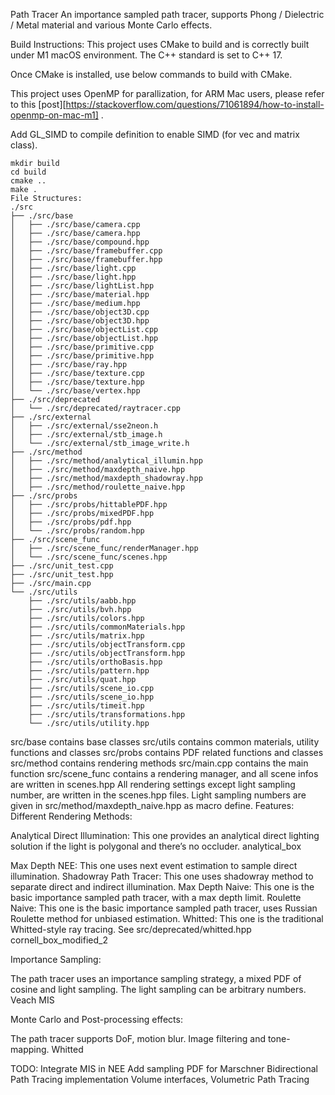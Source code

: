 Path Tracer
An importance sampled path tracer, supports Phong / Dielectric / Metal material and various Monte Carlo effects.


Build Instructions:
This project uses CMake to build and is correctly built under M1 macOS environment. The C++ standard is set to C++ 17.

Once CMake is installed, use below commands to build with CMake.

This project uses OpenMP for parallization, for ARM Mac users, please refer to this [post][https://stackoverflow.com/questions/71061894/how-to-install-openmp-on-mac-m1] .

Add GL_SIMD to compile definition to enable SIMD (for vec and matrix class).
```
mkdir build
cd build
cmake ..
make .
File Structures:
./src
├── ./src/base
│   ├── ./src/base/camera.cpp
│   ├── ./src/base/camera.hpp
│   ├── ./src/base/compound.hpp
│   ├── ./src/base/framebuffer.cpp
│   ├── ./src/base/framebuffer.hpp
│   ├── ./src/base/light.cpp
│   ├── ./src/base/light.hpp
│   ├── ./src/base/lightList.hpp
│   ├── ./src/base/material.hpp
│   ├── ./src/base/medium.hpp
│   ├── ./src/base/object3D.cpp
│   ├── ./src/base/object3D.hpp
│   ├── ./src/base/objectList.cpp
│   ├── ./src/base/objectList.hpp
│   ├── ./src/base/primitive.cpp
│   ├── ./src/base/primitive.hpp
│   ├── ./src/base/ray.hpp
│   ├── ./src/base/texture.cpp
│   ├── ./src/base/texture.hpp
│   └── ./src/base/vertex.hpp
├── ./src/deprecated
│   └── ./src/deprecated/raytracer.cpp
├── ./src/external
│   ├── ./src/external/sse2neon.h
│   ├── ./src/external/stb_image.h
│   └── ./src/external/stb_image_write.h
├── ./src/method
│   ├── ./src/method/analytical_illumin.hpp
│   ├── ./src/method/maxdepth_naive.hpp
│   ├── ./src/method/maxdepth_shadowray.hpp
│   ├── ./src/method/roulette_naive.hpp
├── ./src/probs
│   ├── ./src/probs/hittablePDF.hpp
│   ├── ./src/probs/mixedPDF.hpp
│   ├── ./src/probs/pdf.hpp
│   └── ./src/probs/random.hpp
├── ./src/scene_func
│   ├── ./src/scene_func/renderManager.hpp
│   └── ./src/scene_func/scenes.hpp
├── ./src/unit_test.cpp
├── ./src/unit_test.hpp
├── ./src/main.cpp
└── ./src/utils
    ├── ./src/utils/aabb.hpp
    ├── ./src/utils/bvh.hpp
    ├── ./src/utils/colors.hpp
    ├── ./src/utils/commonMaterials.hpp
    ├── ./src/utils/matrix.hpp
    ├── ./src/utils/objectTransform.cpp
    ├── ./src/utils/objectTransform.hpp
    ├── ./src/utils/orthoBasis.hpp
    ├── ./src/utils/pattern.hpp
    ├── ./src/utils/quat.hpp
    ├── ./src/utils/scene_io.cpp
    ├── ./src/utils/scene_io.hpp
    ├── ./src/utils/timeit.hpp
    ├── ./src/utils/transformations.hpp
    └── ./src/utils/utility.hpp
```
src/base contains base classes
src/utils contains common materials, utility functions and classes
src/probs contains PDF related functions and classes
src/method contains rendering methods
src/main.cpp contains the main function
src/scene_func contains a rendering manager, and all scene infos are written in scenes.hpp
All rendering settings except light sampling number, are written in the scenes.hpp files. Light sampling numbers are given in src/method/maxdepth_naive.hpp as macro define.
Features:
Different Rendering Methods:

Analytical Direct Illumination: This one provides an analytical direct lighting solution if the light is polygonal and there’s no occluder.
analytical_box

Max Depth NEE: This one uses next event estimation to sample direct illumination.
Shadowray Path Tracer: This one uses shadowray method to separate direct and indirect illumination.
Max Depth Naive: This one is the basic importance sampled path tracer, with a max depth limit.
Roulette Naive: This one is the basic importance sampled path tracer, uses Russian Roulette method for unbiased estimation.
Whitted: This one is the traditional Whitted-style ray tracing. See src/deprecated/whitted.hpp
cornell_box_modified_2

Importance Sampling:

The path tracer uses an importance sampling strategy, a mixed PDF of cosine and light sampling. The light sampling can be arbitrary numbers.
Veach MIS

Monte Carlo and Post-processing effects:

The path tracer supports DoF, motion blur. Image filtering and tone-mapping.
Whitted

TODO:
Integrate MIS in NEE
Add sampling PDF for Marschner
Bidirectional Path Tracing implementation
Volume interfaces, Volumetric Path Tracing

